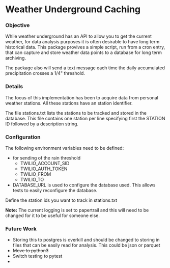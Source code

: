 # Weather Underground Caching



### Objective
While weather underground has an API to allow you to get the current weather,
for data analysis purposes it is often desirable to have long term historical
data. This package provives a simple script, run from a cron entry, that can
capture and store weather data points to a database for long term archiving.

The package also will send a text message each time the daily accumulated
precipitation crosses a 1/4" threshold.

### Details
The focus of this implementation has been to acquire data from personal
weather stations. All these stations have an station identifier.

The file stations.txt lists the stations to be tracked and stored in the
database. This file contains one station per line specifying first the STATION ID followed by a description string.

### Configuration

The following environment variables need to be defined:

* for sending of the rain threshold
  * TWILIO\_ACCOUNT\_SID
  * TWILIO\_AUTH\_TOKEN
  * TWILIO\_FROM
  * TWILIO\_TO
* DATABASE\_URL is used to configure the database used.
  This allows tests to easily reconfigure the database.

Define the station ids you want to track in stations.txt

**Note:** The current logging is set to papertrail and this will need to be changed for it to be useful for someone else.

### Future Work

* Storing this to postgres is overkill and should be changed to storing in files that can be easily read for analysis.  This could be json or parquet
* ~~Move to python3~~
* Switch testing to pytest
* 